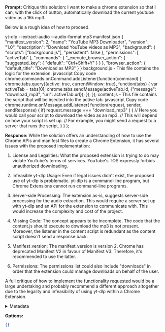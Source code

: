**Prompt:**
Critique this solution: I want to make a chrome extension so that I can, with the click of button, automatically download the current youtube video as a 16k mp3. 

Bellow is a rough idea of how to proceed. 

yt-dlp --extract-audio --audio-format mp3 <YouTube-URL>
manifest.json
{
  "manifest_version": 2,
  "name": "YouTube MP3 Downloader",
  "version": "1.0",
  "description": "Download YouTube videos as MP3",
  "background": {
    "scripts": ["background.js"],
    "persistent": false
  },
  "permissions": [
    "activeTab"
  ],
  "commands": {
    "_execute_browser_action": {
      "suggested_key": {
        "default": "Ctrl+Shift+Y"
      }
    }
  },
  "browser_action": {
    "default_title": "Download as MP3"
  }
}
background.js - This file contains the logic for the extension.
javascript
Copy code
chrome.commands.onCommand.addListener(function(command) {
  chrome.tabs.query({active: true, currentWindow: true}, function(tabs) {
    var activeTab = tabs[0];
    chrome.tabs.sendMessage(activeTab.id, {"message": "download_mp3", "url": activeTab.url});
  });
});
content.js - This file contains the script that will be injected into the active tab.
javascript
Copy code
chrome.runtime.onMessage.addListener(
  function(request, sender, sendResponse) {
    if( request.message === "download_mp3" ) {
      // Here you would call your script to download the video as an mp3.
      // This will depend on how your script is set up.
      // For example, you might send a request to a server that runs the script.
    }
  }
);

**Response:**
While the solution offers an understanding of how to use the Chrome APIs and manifest files to create a Chrome Extension, it has several issues with the proposed implementation:

1. License and Legalities: What the proposed extension is trying to do may violate YouTube's terms of services. YouTube's TOS expressly forbids unauthorized downloading. 

2. Infeasible yt-dlp Usage: Even if legal issues didn't exist, the proposed use of yt-dlp is problematic. yt-dlp is a command-line program, but Chrome Extensions cannot run command-line programs. 

3. Server-side Processing: The extension as-is, suggests server-side processing for the audio extraction. This would require a server set up with yt-dlp and an API for the extension to communicate with. This would increase the complexity and cost of the project.

4. Missing Code: The concept appears to be incomplete. The code that the content.js should execute to download the mp3 is not present. Moreover, the listener in the content script is redundant as the content script doesn't send a response back. 

5. Manifest_version: The manifest_version is version 2. Chrome has deprecated Manifest V2 in favour of Manifest V3. Therefore, it's recommended to use the latter.

6. Permissions: The permissions list could also include "downloads" in order that the extension could manage downloads on behalf of the user.

A full critique of how to implement the functionality requested would be a large undertaking and probably recommend a different approach altogether due to the legality and infeasibility of using yt-dlp within a Chrome Extension.

<details><summary>Metadata</summary>

- Duration: 26745 ms
- Datetime: 2023-07-14T22:39:25.637706
- Model: gpt-4-0613

</details>

**Options:**
```json
{}
```

